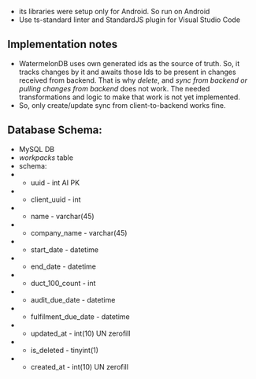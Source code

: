 - its libraries were setup only for Android. So run on Android
- Use ts-standard linter and StandardJS plugin for Visual Studio Code

## Implementation notes
- WatermelonDB uses own generated ids as the source of truth. So, it tracks changes by it
and awaits those Ids to be present in changes received from backend. That is why *delete*, and *sync from backend or pulling changes from backend*
does not work. The needed transformations and logic to make that work is not yet implemented.
- So, only create/update sync from client-to-backend works fine.


## Database Schema:
- MySQL DB
- *workpacks* table
- schema:
- - uuid - int AI PK
- - client_uuid - int
- - name - varchar(45)
- - company_name - varchar(45)
- - start_date - datetime
- - end_date - datetime
- - duct_100_count - int
- - audit_due_date - datetime
- - fulfilment_due_date - datetime
- - updated_at - int(10) UN zerofill
- - is_deleted - tinyint(1)
- - created_at - int(10) UN zerofill

